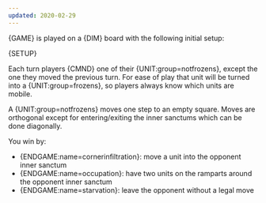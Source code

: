 ```yaml
---
updated: 2020-02-29
---
```


{GAME} is played on a {DIM} board with the following initial setup:

{SETUP}

Each turn players {CMND} one of their {UNIT:group=notfrozens}, except the one they moved the previous turn. For ease of play that unit will be turned into a {UNIT:group=frozens}, so players always know which units are mobile.

A {UNIT:group=notfrozens} moves one step to an empty square. Moves are orthogonal except for entering/exiting the inner sanctums which can be done diagonally.

You win by:

- {ENDGAME:name=cornerinfiltration}: move a unit into the opponent inner sanctum
- {ENDGAME:name=occupation}: have two units on the ramparts around the opponent inner sanctum
- {ENDGAME:name=starvation}: leave the opponent without a legal move
